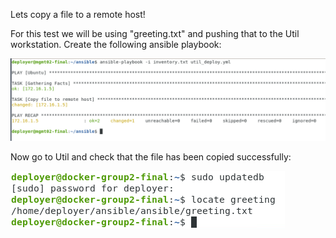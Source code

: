Lets copy a file to a remote host!

For this test we will be using "greeting.txt" and pushing that to the Util workstation. Create the following ansible playbook:

![image](https://github.com/CameronAuler/Group2-Final-Project/blob/29e2a705d36d084643552f45cf35b383308cadb3/test-images/test-deploy/deploy1.PNG)

Now go to Util and check that the file has been copied successfully:

![image](https://github.com/CameronAuler/Group2-Final-Project/blob/29e2a705d36d084643552f45cf35b383308cadb3/test-images/test-deploy/deploy2.PNG)
